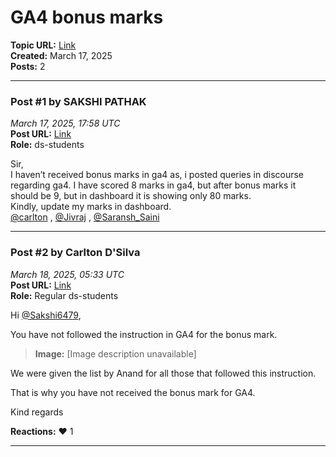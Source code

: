 # GA4 bonus marks
**Topic URL:** [Link](https://discourse.onlinedegree.iitm.ac.in/t/ga4-bonus-marks/170309)  
**Created:** March 17, 2025  
**Posts:** 2  

---

### Post #1 by **SAKSHI PATHAK**
*March 17, 2025, 17:58 UTC*  
**Post URL:** [Link](https://discourse.onlinedegree.iitm.ac.in/t/ga4-bonus-marks/170309/1)  
**Role:**  ds-students

Sir,  
I haven’t received bonus marks in ga4 as, i posted queries in discourse regarding ga4. I have scored 8 marks in ga4, but after bonus marks it should be 9, but in dashboard it is showing only 80 marks.  
Kindly, update my marks in dashboard.  
[@carlton](https://discourse.onlinedegree.iitm.ac.in/u/carlton) , [@Jivraj](https://discourse.onlinedegree.iitm.ac.in/u/jivraj) , [@Saransh\_Saini](https://discourse.onlinedegree.iitm.ac.in/u/saransh_saini)

---

### Post #2 by **Carlton D'Silva**
*March 18, 2025, 05:33 UTC*  
**Post URL:** [Link](https://discourse.onlinedegree.iitm.ac.in/t/ga4-bonus-marks/170309/2)  
**Role:** Regular ds-students

Hi [@Sakshi6479](https://discourse.onlinedegree.iitm.ac.in/u/sakshi6479),

You have not followed the instruction in GA4 for the bonus mark.



> **Image:** [Image description unavailable]



We were given the list by Anand for all those that followed this instruction.

That is why you have not received the bonus mark for GA4.

Kind regards

**Reactions:** ❤️ 1

---
